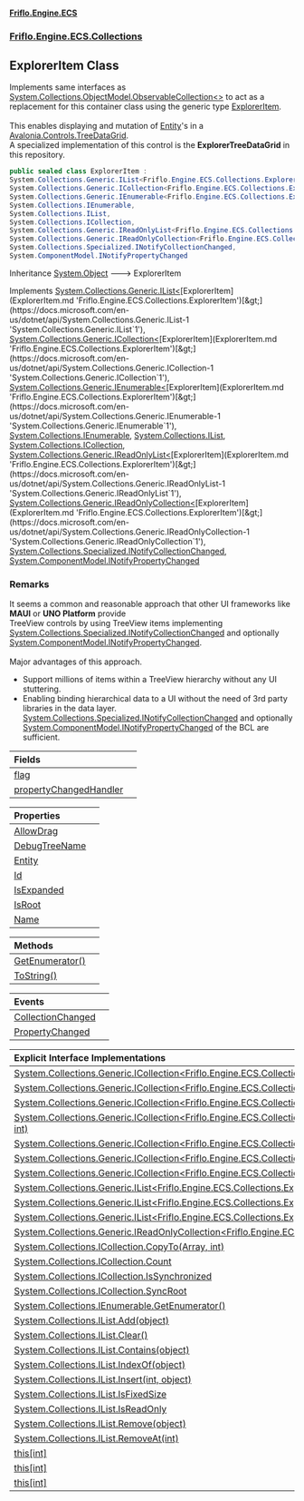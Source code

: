 #### [Friflo.Engine.ECS](index.md 'index')
### [Friflo.Engine.ECS.Collections](Friflo.Engine.ECS.Collections.md 'Friflo.Engine.ECS.Collections')

## ExplorerItem Class

Implements same interfaces as [System.Collections.ObjectModel.ObservableCollection&lt;&gt;](https://docs.microsoft.com/en-us/dotnet/api/System.Collections.ObjectModel.ObservableCollection-1 'System.Collections.ObjectModel.ObservableCollection`1') to act as a replacement
for this container class using the generic type [ExplorerItem](ExplorerItem.md 'Friflo.Engine.ECS.Collections.ExplorerItem').<br/><br/>
This enables displaying and mutation of [Entity](ExplorerItem.Entity.md 'Friflo.Engine.ECS.Collections.ExplorerItem.Entity')'s in a
<a href="https://github.com/AvaloniaUI/Avalonia.Controls.TreeDataGrid">Avalonia.Controls.TreeDataGrid</a>.<br/>
A specialized implementation of this control is the <b>ExplorerTreeDataGrid</b> in this repository.

```csharp
public sealed class ExplorerItem :
System.Collections.Generic.IList<Friflo.Engine.ECS.Collections.ExplorerItem>,
System.Collections.Generic.ICollection<Friflo.Engine.ECS.Collections.ExplorerItem>,
System.Collections.Generic.IEnumerable<Friflo.Engine.ECS.Collections.ExplorerItem>,
System.Collections.IEnumerable,
System.Collections.IList,
System.Collections.ICollection,
System.Collections.Generic.IReadOnlyList<Friflo.Engine.ECS.Collections.ExplorerItem>,
System.Collections.Generic.IReadOnlyCollection<Friflo.Engine.ECS.Collections.ExplorerItem>,
System.Collections.Specialized.INotifyCollectionChanged,
System.ComponentModel.INotifyPropertyChanged
```

Inheritance [System.Object](https://docs.microsoft.com/en-us/dotnet/api/System.Object 'System.Object') &#129106; ExplorerItem

Implements [System.Collections.Generic.IList&lt;](https://docs.microsoft.com/en-us/dotnet/api/System.Collections.Generic.IList-1 'System.Collections.Generic.IList`1')[ExplorerItem](ExplorerItem.md 'Friflo.Engine.ECS.Collections.ExplorerItem')[&gt;](https://docs.microsoft.com/en-us/dotnet/api/System.Collections.Generic.IList-1 'System.Collections.Generic.IList`1'), [System.Collections.Generic.ICollection&lt;](https://docs.microsoft.com/en-us/dotnet/api/System.Collections.Generic.ICollection-1 'System.Collections.Generic.ICollection`1')[ExplorerItem](ExplorerItem.md 'Friflo.Engine.ECS.Collections.ExplorerItem')[&gt;](https://docs.microsoft.com/en-us/dotnet/api/System.Collections.Generic.ICollection-1 'System.Collections.Generic.ICollection`1'), [System.Collections.Generic.IEnumerable&lt;](https://docs.microsoft.com/en-us/dotnet/api/System.Collections.Generic.IEnumerable-1 'System.Collections.Generic.IEnumerable`1')[ExplorerItem](ExplorerItem.md 'Friflo.Engine.ECS.Collections.ExplorerItem')[&gt;](https://docs.microsoft.com/en-us/dotnet/api/System.Collections.Generic.IEnumerable-1 'System.Collections.Generic.IEnumerable`1'), [System.Collections.IEnumerable](https://docs.microsoft.com/en-us/dotnet/api/System.Collections.IEnumerable 'System.Collections.IEnumerable'), [System.Collections.IList](https://docs.microsoft.com/en-us/dotnet/api/System.Collections.IList 'System.Collections.IList'), [System.Collections.ICollection](https://docs.microsoft.com/en-us/dotnet/api/System.Collections.ICollection 'System.Collections.ICollection'), [System.Collections.Generic.IReadOnlyList&lt;](https://docs.microsoft.com/en-us/dotnet/api/System.Collections.Generic.IReadOnlyList-1 'System.Collections.Generic.IReadOnlyList`1')[ExplorerItem](ExplorerItem.md 'Friflo.Engine.ECS.Collections.ExplorerItem')[&gt;](https://docs.microsoft.com/en-us/dotnet/api/System.Collections.Generic.IReadOnlyList-1 'System.Collections.Generic.IReadOnlyList`1'), [System.Collections.Generic.IReadOnlyCollection&lt;](https://docs.microsoft.com/en-us/dotnet/api/System.Collections.Generic.IReadOnlyCollection-1 'System.Collections.Generic.IReadOnlyCollection`1')[ExplorerItem](ExplorerItem.md 'Friflo.Engine.ECS.Collections.ExplorerItem')[&gt;](https://docs.microsoft.com/en-us/dotnet/api/System.Collections.Generic.IReadOnlyCollection-1 'System.Collections.Generic.IReadOnlyCollection`1'), [System.Collections.Specialized.INotifyCollectionChanged](https://docs.microsoft.com/en-us/dotnet/api/System.Collections.Specialized.INotifyCollectionChanged 'System.Collections.Specialized.INotifyCollectionChanged'), [System.ComponentModel.INotifyPropertyChanged](https://docs.microsoft.com/en-us/dotnet/api/System.ComponentModel.INotifyPropertyChanged 'System.ComponentModel.INotifyPropertyChanged')

### Remarks
It seems a common and reasonable approach that other UI frameworks like <b>MAUI</b> or <b>UNO Platform</b> provide<br/>
TreeView controls by using TreeView items implementing [System.Collections.Specialized.INotifyCollectionChanged](https://docs.microsoft.com/en-us/dotnet/api/System.Collections.Specialized.INotifyCollectionChanged 'System.Collections.Specialized.INotifyCollectionChanged') and
optionally [System.ComponentModel.INotifyPropertyChanged](https://docs.microsoft.com/en-us/dotnet/api/System.ComponentModel.INotifyPropertyChanged 'System.ComponentModel.INotifyPropertyChanged').<br/><br/>
Major advantages of this approach.
- Support millions of items within a TreeView hierarchy without any UI stuttering.
- Enabling binding hierarchical data to a UI without the need of 3rd party libraries in the data layer.<br/>[System.Collections.Specialized.INotifyCollectionChanged](https://docs.microsoft.com/en-us/dotnet/api/System.Collections.Specialized.INotifyCollectionChanged 'System.Collections.Specialized.INotifyCollectionChanged') and optionally [System.ComponentModel.INotifyPropertyChanged](https://docs.microsoft.com/en-us/dotnet/api/System.ComponentModel.INotifyPropertyChanged 'System.ComponentModel.INotifyPropertyChanged') of the BCL are sufficient.

| Fields | |
| :--- | :--- |
| [flag](ExplorerItem.flag.md 'Friflo.Engine.ECS.Collections.ExplorerItem.flag') | |
| [propertyChangedHandler](ExplorerItem.propertyChangedHandler.md 'Friflo.Engine.ECS.Collections.ExplorerItem.propertyChangedHandler') | |

| Properties | |
| :--- | :--- |
| [AllowDrag](ExplorerItem.AllowDrag.md 'Friflo.Engine.ECS.Collections.ExplorerItem.AllowDrag') | |
| [DebugTreeName](ExplorerItem.DebugTreeName.md 'Friflo.Engine.ECS.Collections.ExplorerItem.DebugTreeName') | |
| [Entity](ExplorerItem.Entity.md 'Friflo.Engine.ECS.Collections.ExplorerItem.Entity') | |
| [Id](ExplorerItem.Id.md 'Friflo.Engine.ECS.Collections.ExplorerItem.Id') | |
| [IsExpanded](ExplorerItem.IsExpanded.md 'Friflo.Engine.ECS.Collections.ExplorerItem.IsExpanded') | |
| [IsRoot](ExplorerItem.IsRoot.md 'Friflo.Engine.ECS.Collections.ExplorerItem.IsRoot') | |
| [Name](ExplorerItem.Name.md 'Friflo.Engine.ECS.Collections.ExplorerItem.Name') | |

| Methods | |
| :--- | :--- |
| [GetEnumerator()](ExplorerItem.GetEnumerator().md 'Friflo.Engine.ECS.Collections.ExplorerItem.GetEnumerator()') | |
| [ToString()](ExplorerItem.ToString().md 'Friflo.Engine.ECS.Collections.ExplorerItem.ToString()') | |

| Events | |
| :--- | :--- |
| [CollectionChanged](ExplorerItem.CollectionChanged.md 'Friflo.Engine.ECS.Collections.ExplorerItem.CollectionChanged') | |
| [PropertyChanged](ExplorerItem.PropertyChanged.md 'Friflo.Engine.ECS.Collections.ExplorerItem.PropertyChanged') | |

| Explicit Interface Implementations | |
| :--- | :--- |
| [System.Collections.Generic.ICollection&lt;Friflo.Engine.ECS.Collections.ExplorerItem&gt;.Add(ExplorerItem)](ExplorerItem.System.Collections.Generic.ICollection_Friflo.Engine.ECS.Collections.ExplorerItem_.Add(ExplorerItem).md 'Friflo.Engine.ECS.Collections.ExplorerItem.System.Collections.Generic.ICollection<Friflo.Engine.ECS.Collections.ExplorerItem>.Add(Friflo.Engine.ECS.Collections.ExplorerItem)') | |
| [System.Collections.Generic.ICollection&lt;Friflo.Engine.ECS.Collections.ExplorerItem&gt;.Clear()](ExplorerItem.System.Collections.Generic.ICollection_Friflo.Engine.ECS.Collections.ExplorerItem_.Clear().md 'Friflo.Engine.ECS.Collections.ExplorerItem.System.Collections.Generic.ICollection<Friflo.Engine.ECS.Collections.ExplorerItem>.Clear()') | |
| [System.Collections.Generic.ICollection&lt;Friflo.Engine.ECS.Collections.ExplorerItem&gt;.Contains(ExplorerItem)](ExplorerItem.System.Collections.Generic.ICollection_Friflo.Engine.ECS.Collections.ExplorerItem_.Contains(ExplorerItem).md 'Friflo.Engine.ECS.Collections.ExplorerItem.System.Collections.Generic.ICollection<Friflo.Engine.ECS.Collections.ExplorerItem>.Contains(Friflo.Engine.ECS.Collections.ExplorerItem)') | |
| [System.Collections.Generic.ICollection&lt;Friflo.Engine.ECS.Collections.ExplorerItem&gt;.CopyTo(ExplorerItem[], int)](ExplorerItem.System.Collections.Generic.ICollection_Friflo.Engine.ECS.Collections.ExplorerItem_.CopyTo(ExplorerItem[],int).md 'Friflo.Engine.ECS.Collections.ExplorerItem.System.Collections.Generic.ICollection<Friflo.Engine.ECS.Collections.ExplorerItem>.CopyTo(Friflo.Engine.ECS.Collections.ExplorerItem[], int)') | |
| [System.Collections.Generic.ICollection&lt;Friflo.Engine.ECS.Collections.ExplorerItem&gt;.Count](ExplorerItem.System.Collections.Generic.ICollection_Friflo.Engine.ECS.Collections.ExplorerItem_.Count.md 'Friflo.Engine.ECS.Collections.ExplorerItem.System.Collections.Generic.ICollection<Friflo.Engine.ECS.Collections.ExplorerItem>.Count') | |
| [System.Collections.Generic.ICollection&lt;Friflo.Engine.ECS.Collections.ExplorerItem&gt;.IsReadOnly](ExplorerItem.System.Collections.Generic.ICollection_Friflo.Engine.ECS.Collections.ExplorerItem_.IsReadOnly.md 'Friflo.Engine.ECS.Collections.ExplorerItem.System.Collections.Generic.ICollection<Friflo.Engine.ECS.Collections.ExplorerItem>.IsReadOnly') | |
| [System.Collections.Generic.ICollection&lt;Friflo.Engine.ECS.Collections.ExplorerItem&gt;.Remove(ExplorerItem)](ExplorerItem.System.Collections.Generic.ICollection_Friflo.Engine.ECS.Collections.ExplorerItem_.Remove(ExplorerItem).md 'Friflo.Engine.ECS.Collections.ExplorerItem.System.Collections.Generic.ICollection<Friflo.Engine.ECS.Collections.ExplorerItem>.Remove(Friflo.Engine.ECS.Collections.ExplorerItem)') | |
| [System.Collections.Generic.IList&lt;Friflo.Engine.ECS.Collections.ExplorerItem&gt;.IndexOf(ExplorerItem)](ExplorerItem.System.Collections.Generic.IList_Friflo.Engine.ECS.Collections.ExplorerItem_.IndexOf(ExplorerItem).md 'Friflo.Engine.ECS.Collections.ExplorerItem.System.Collections.Generic.IList<Friflo.Engine.ECS.Collections.ExplorerItem>.IndexOf(Friflo.Engine.ECS.Collections.ExplorerItem)') | |
| [System.Collections.Generic.IList&lt;Friflo.Engine.ECS.Collections.ExplorerItem&gt;.Insert(int, ExplorerItem)](ExplorerItem.System.Collections.Generic.IList_Friflo.Engine.ECS.Collections.ExplorerItem_.Insert(int,ExplorerItem).md 'Friflo.Engine.ECS.Collections.ExplorerItem.System.Collections.Generic.IList<Friflo.Engine.ECS.Collections.ExplorerItem>.Insert(int, Friflo.Engine.ECS.Collections.ExplorerItem)') | |
| [System.Collections.Generic.IList&lt;Friflo.Engine.ECS.Collections.ExplorerItem&gt;.RemoveAt(int)](ExplorerItem.System.Collections.Generic.IList_Friflo.Engine.ECS.Collections.ExplorerItem_.RemoveAt(int).md 'Friflo.Engine.ECS.Collections.ExplorerItem.System.Collections.Generic.IList<Friflo.Engine.ECS.Collections.ExplorerItem>.RemoveAt(int)') | |
| [System.Collections.Generic.IReadOnlyCollection&lt;Friflo.Engine.ECS.Collections.ExplorerItem&gt;.Count](ExplorerItem.System.Collections.Generic.IReadOnlyCollection_Friflo.Engine.ECS.Collections.ExplorerItem_.Count.md 'Friflo.Engine.ECS.Collections.ExplorerItem.System.Collections.Generic.IReadOnlyCollection<Friflo.Engine.ECS.Collections.ExplorerItem>.Count') | |
| [System.Collections.ICollection.CopyTo(Array, int)](ExplorerItem.System.Collections.ICollection.CopyTo(Array,int).md 'Friflo.Engine.ECS.Collections.ExplorerItem.System.Collections.ICollection.CopyTo(System.Array, int)') | |
| [System.Collections.ICollection.Count](ExplorerItem.System.Collections.ICollection.Count.md 'Friflo.Engine.ECS.Collections.ExplorerItem.System.Collections.ICollection.Count') | |
| [System.Collections.ICollection.IsSynchronized](ExplorerItem.System.Collections.ICollection.IsSynchronized.md 'Friflo.Engine.ECS.Collections.ExplorerItem.System.Collections.ICollection.IsSynchronized') | |
| [System.Collections.ICollection.SyncRoot](ExplorerItem.System.Collections.ICollection.SyncRoot.md 'Friflo.Engine.ECS.Collections.ExplorerItem.System.Collections.ICollection.SyncRoot') | |
| [System.Collections.IEnumerable.GetEnumerator()](ExplorerItem.System.Collections.IEnumerable.GetEnumerator().md 'Friflo.Engine.ECS.Collections.ExplorerItem.System.Collections.IEnumerable.GetEnumerator()') | |
| [System.Collections.IList.Add(object)](ExplorerItem.System.Collections.IList.Add(object).md 'Friflo.Engine.ECS.Collections.ExplorerItem.System.Collections.IList.Add(object)') | |
| [System.Collections.IList.Clear()](ExplorerItem.System.Collections.IList.Clear().md 'Friflo.Engine.ECS.Collections.ExplorerItem.System.Collections.IList.Clear()') | |
| [System.Collections.IList.Contains(object)](ExplorerItem.System.Collections.IList.Contains(object).md 'Friflo.Engine.ECS.Collections.ExplorerItem.System.Collections.IList.Contains(object)') | |
| [System.Collections.IList.IndexOf(object)](ExplorerItem.System.Collections.IList.IndexOf(object).md 'Friflo.Engine.ECS.Collections.ExplorerItem.System.Collections.IList.IndexOf(object)') | |
| [System.Collections.IList.Insert(int, object)](ExplorerItem.System.Collections.IList.Insert(int,object).md 'Friflo.Engine.ECS.Collections.ExplorerItem.System.Collections.IList.Insert(int, object)') | |
| [System.Collections.IList.IsFixedSize](ExplorerItem.System.Collections.IList.IsFixedSize.md 'Friflo.Engine.ECS.Collections.ExplorerItem.System.Collections.IList.IsFixedSize') | |
| [System.Collections.IList.IsReadOnly](ExplorerItem.System.Collections.IList.IsReadOnly.md 'Friflo.Engine.ECS.Collections.ExplorerItem.System.Collections.IList.IsReadOnly') | |
| [System.Collections.IList.Remove(object)](ExplorerItem.System.Collections.IList.Remove(object).md 'Friflo.Engine.ECS.Collections.ExplorerItem.System.Collections.IList.Remove(object)') | |
| [System.Collections.IList.RemoveAt(int)](ExplorerItem.System.Collections.IList.RemoveAt(int).md 'Friflo.Engine.ECS.Collections.ExplorerItem.System.Collections.IList.RemoveAt(int)') | |
| [this[int]](ExplorerItem.this[int].md 'Friflo.Engine.ECS.Collections.ExplorerItem.this[int]') | |
| [this[int]](ExplorerItem.this[int].md 'Friflo.Engine.ECS.Collections.ExplorerItem.this[int]') | |
| [this[int]](ExplorerItem.this[int].md 'Friflo.Engine.ECS.Collections.ExplorerItem.this[int]') | |
